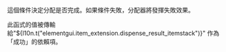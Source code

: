 這個條件決定分配是否完成。如果條件失敗，分配器將發揮失敗效果。

此函式的值被傳輸給"${l10n.t("elementgui.item_extension.dispense_result_itemstack")}" 作為「成功」的依賴項。